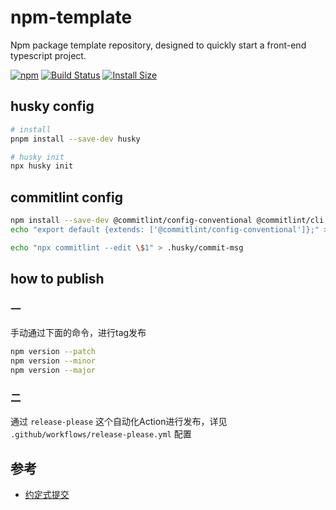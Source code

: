 # npm-template
Npm package template repository, designed to quickly start a front-end typescript project.

[![npm][npm]][npm-url]
[![Build Status][build-status]][build-status-url]
[![Install Size][size]][size-url]

<!-- Badges -->

[npm]: https://img.shields.io/npm/v/@sobird/npm-template.svg
[npm-url]: https://www.npmjs.com/package/@sobird/npm-template
[build-status]: https://img.shields.io/github/actions/workflow/status/sobird/npm-template/release-please.yml?label=CI&logo=github
[build-status-url]: https://github.com/sobird/npm-template/actions
[size]: https://packagephobia.com/badge?p=@sobird/npm-template
[size-url]: https://packagephobia.com/result?p=@sobird/npm-template

## husky config
```sh
# install
pnpm install --save-dev husky

# husky init
npx husky init
```

## commitlint config
```sh
npm install --save-dev @commitlint/config-conventional @commitlint/cli
echo "export default {extends: ['@commitlint/config-conventional']};" > commitlint.config.js

echo "npx commitlint --edit \$1" > .husky/commit-msg
```

## how to publish

### 一

手动通过下面的命令，进行tag发布

```sh
npm version --patch
npm version --minor
npm version --major
```

### 二

通过 `release-please` 这个自动化Action进行发布，详见 `.github/workflows/release-please.yml` 配置

## 参考

* [约定式提交](https://www.conventionalcommits.org/zh-hans/v1.0.0/)